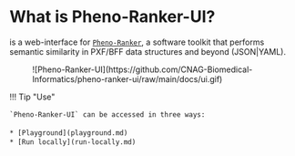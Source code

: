 # What is Pheno-Ranker-UI?

is a web-interface for [`Pheno-Ranker`](https://cnag-biomedical-informatics.github.io/pheno-ranker/), a software toolkit that performs semantic similarity in PXF/BFF data structures and beyond (JSON|YAML).

<figure markdown>
 ![Pheno-Ranker-UI](https://github.com/CNAG-Biomedical-Informatics/pheno-ranker-ui/raw/main/docs/ui.gif)
</figure>

<!-- add a gif -->

!!! Tip "Use"

    `Pheno-Ranker-UI` can be accessed in three ways:

    * [Playground](playground.md)
    * [Run locally](run-locally.md)
